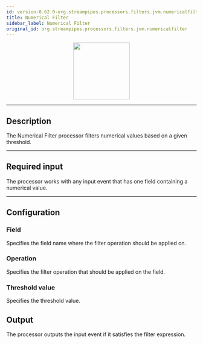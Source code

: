 ```yaml
---
id: version-0.62.0-org.streampipes.processors.filters.jvm.numericalfilter
title: Numerical Filter
sidebar_label: Numerical Filter
original_id: org.streampipes.processors.filters.jvm.numericalfilter
---
```




<p align="center"> 
    <img src="/docs/img/pipeline-elements/org.streampipes.processors.filters.jvm.numericalfilter/icon.png" width="150px;" class="pe-image-documentation"/>
</p>

***

## Description
The Numerical Filter processor filters numerical values based on a given threshold.

***

## Required input
The processor works with any input event that has one field containing a numerical value.

***

## Configuration

### Field
Specifies the field name where the filter operation should be applied on.


### Operation
Specifies the filter operation that should be applied on the field.

### Threshold value
Specifies the threshold value.

## Output
The processor outputs the input event if it satisfies the filter expression.
